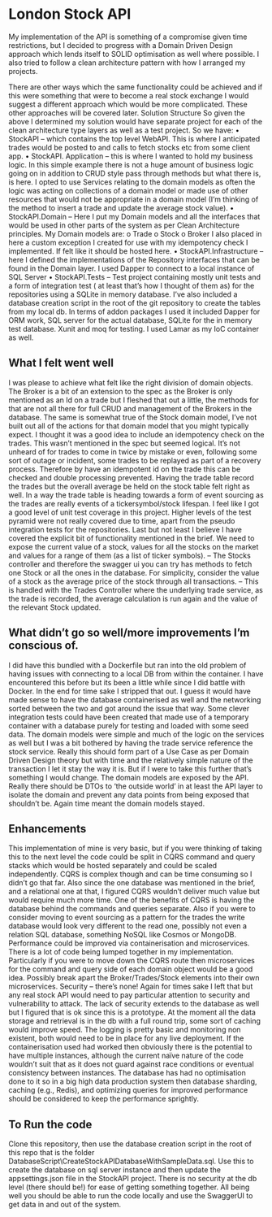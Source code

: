 # London Stock API

My implementation of the API is something of a compromise given time restrictions, but I decided to progress with a Domain Driven Design approach which lends itself to SOLID optimisation as well where possible. I also tried to follow a clean architecture pattern with how I arranged my projects.

There are other ways which the same functionality could be achieved and if this were something that were to become a real stock exchange I would suggest a different approach which would be more complicated. These other approaches will be covered later. 
Solution Structure
So given the above I determined my solution would have separate project for each of the clean architecture type layers as well as a test project. So we have:
•	StockAPI – which contains the top level WebAPI. This is where I anticipated trades would be posted to and calls to fetch stocks etc from some client app. 
•	StockAPI. Application – this is where I wanted to hold my business logic. In this simple example there is not a huge amount of business logic going on in addition to CRUD style pass through methods but what there is, is here. I opted to use Services relating to the domain models as often the logic was acting on collections of a domain model or made use of other resources that would not be appropriate in a domain model (I’m thinking of the method to insert a trade and update the average stock value).
•	StockAPI.Domain – Here I put my Domain models and all the interfaces that would be used in other parts of the system as per Clean Architecture principles. My Domain models are:
o	Trade
o	Stock
o	Broker
I also placed in here a custom exception I created for use with my idempotency check I implemented. If felt like it should be hosted here. 
•	StockAPI.Infrastructure – here I defined the implementations of the Repository interfaces that can be found in the Domain layer. I used Dapper to connect to a local instance of SQL Server
•	StockAPI.Tests – Test project containing mostly unit tests and a form of integration test ( at least that’s how I thought of them as) for the repositories using a SQLite in memory database. 
I’ve also included a database creation script in the root of the git repository to create the tables from my local db. 
In terms of addon packages I used it included Dapper for ORM work, SQL server for the actual database, SQLite for the in memory test database. Xunit and moq for testing. I used Lamar as my IoC container as well.

## What I felt went well

I was please to achieve what felt like the right division of domain objects. The Broker is a bit of an extension to the spec as the Broker is only mentioned as an Id on a trade but I fleshed that out a little, the methods for that are not all there for full CRUD and management of the Brokers in the database. The same is somewhat true of the Stock domain model, I’ve not built out all of the actions for that domain model that you might typically expect. 
I thought it was a good idea to include an idempotency check on the trades. This wasn’t mentioned in the spec but seemed logical. It’s not unheard of for trades to come in twice by mistake or even, following some sort of outage or incident, some trades to be replayed as part of a recovery process. Therefore by have an idempotent id on the trade this can be checked and double processing prevented. 
Having the trade table record the trades but the overall average be held on the stock table felt right as well. In a way the trade table is heading towards a form of event sourcing as the trades are really events of a tickersymbol/stock lifespan.
I feel like I got a good level of unit test coverage in this project. Higher levels of the test pyramid were not really covered due to time, apart from the pseudo integration tests for the repositories. 
Last but not least I believe I have covered the explicit bit of functionality mentioned in the brief. 
We need to expose the current value of a stock, values for all the stocks on the market and values for a range of them (as a list of ticker symbols).  – The Stocks controller and therefore the swagger ui you can try has methods to fetch one Stock or all the ones in the database. 
For simplicity, consider the value of a stock as the average price of the stock through all transactions. – This is handled with the Trades Controller where the underlying trade service, as the trade is recorded, the average calculation is run again and the value of the relevant Stock updated. 

## What didn’t go so well/more improvements I’m conscious of. 

I did have this bundled with a Dockerfile but ran into the old problem of having issues with connecting to a local DB from within the container. I have encountered this before but its been a little while since I did battle with Docker. In the end for time sake I stripped that out. I guess it would have made sense to have the database containerised as well and the networking sorted between the two and got around the issue that way. 
Some clever integration tests could have been created that made use of a temporary container with a database purely for testing and loaded with some seed data. 
The domain models were simple and much of the logic on the services as well but I was a bit bothered by having the trade service reference the stock service. Really this should form part of a Use Case as per Domain Driven Design theory but with time and the relatively simple nature of the transaction I let it stay the way it is. But if I were to take this further that’s something I would change. 
The domain models are exposed by the API. Really there should be DTOs to ‘the outside world’ in at least the API layer to isolate the domain and prevent any data points from being exposed that shouldn’t be. Again time meant the domain models stayed. 

## Enhancements
This implementation of mine is very basic, but if you were thinking of taking this to the next level the code could be split in CQRS command and query stacks which would be hosted separately and could be scaled independently. CQRS is complex though and can be time consuming so I didn’t go that far. Also since the one database was mentioned in the brief, and a relational one at that, I figured CQRS wouldn’t deliver much value but would require much more time. One of the benefits of CQRS is having the database behind the commands and queries separate. Also if you were to consider moving to event sourcing as a pattern for the trades the write database would look very different to the read one, possibly not even a relation SQL database, something NoSQL like Cosmos or MongoDB. 
Performance could be improved via containerisation and microservices. There is a lot of code being lumped together in my implementation. Particularly if you were to move down the CQRS route then microservices for the command and query side of each domain object would be a good idea. Possibly break apart the Broker/Trades/Stock elements into their own microservices.
Security – there’s none! Again for times sake I left that but any real stock API would need to pay particular attention to security and vulnerability to attack. The lack of security extends to the database as well but I figured that is ok since this is a prototype. 
At the moment all the data storage and retrieval is in the db with a full round trip, some sort of caching would improve speed. 
The logging is pretty basic and monitoring non existent, both would need to be in place for any live deployment. 
If the containerisation used had worked then obviously there is the potential to have multiple instances, although the current naïve nature of the code wouldn’t suit that as it does not guard against race conditions or eventual consistency between instances.
The database has had no optimisation done to it so in a big high data production system then  database sharding, caching (e.g., Redis), and optimizing queries for improved performance should be considered to keep the performance sprightly. 

## To Run the code
Clone this repository, then use the database creation script in the root of this repo that is the folder DatabaseScript\CreateStockAPIDatabaseWithSampleData.sql. Use this to create the database on sql server instance and then update the appsettings.json file in the StockAPI project. There is no security at the db level (there should be!) for ease of getting something together. All being well you should be able to run the code locally and use the SwaggerUI to get data in and out of the system. 
